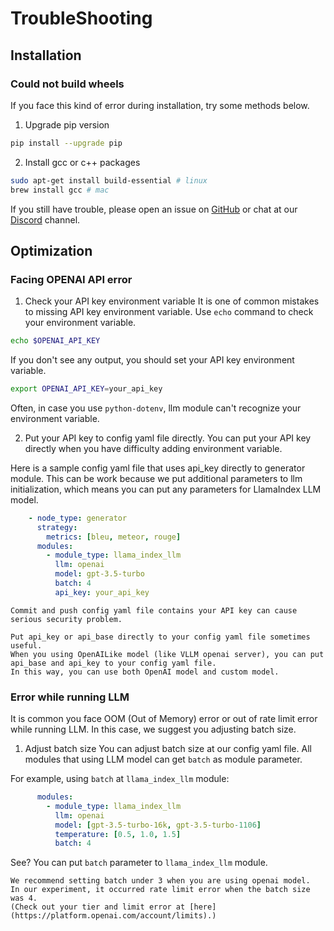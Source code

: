 # TroubleShooting

## Installation

### Could not build wheels
If you face this kind of error during installation, try some methods below.

1. Upgrade pip version
```bash
pip install --upgrade pip
```

2. Install gcc or c++ packages
```bash
sudo apt-get install build-essential # linux
brew install gcc # mac
```

If you still have trouble, please open an issue on [GitHub](https://github.com/Marker-Inc-Korea/AutoRAG/issues) or chat at our [Discord](https://discord.gg/P4DYXfmSAs) channel.


## Optimization

### Facing OPENAI API error

1. Check your API key environment variable
It is one of common mistakes to missing API key environment variable.
Use `echo` command to check your environment variable.

```bash
echo $OPENAI_API_KEY
```

If you don't see any output, you should set your API key environment variable.
```bash
export OPENAI_API_KEY=your_api_key
```

Often, in case you use `python-dotenv`, llm module can't recognize your environment variable.

2. Put your API key to config yaml file directly.
You can put your API key directly when you have difficulty adding environment variable.

Here is a sample config yaml file that uses api_key directly to generator module.
This can be work because we put additional parameters to llm initialization, 
which means you can put any parameters for LlamaIndex LLM model.
```yaml
    - node_type: generator
      strategy:
        metrics: [bleu, meteor, rouge]
      modules:
        - module_type: llama_index_llm
          llm: openai
          model: gpt-3.5-turbo
          batch: 4
          api_key: your_api_key
```

```{warning}
Commit and push config yaml file contains your API key can cause serious security problem.
```

```{tip}
Put api_key or api_base directly to your config yaml file sometimes useful.
When you using OpenAILike model (like VLLM openai server), you can put api_base and api_key to your config yaml file.
In this way, you can use both OpenAI model and custom model.
```

### Error while running LLM

It is common you face OOM (Out of Memory) error or out of rate limit error while running LLM.
In this case, we suggest you adjusting batch size.

1. Adjust batch size
You can adjust batch size at our config yaml file. 
All modules that using LLM model can get `batch` as module parameter.

For example, using `batch` at `llama_index_llm` module:

```yaml
      modules:
        - module_type: llama_index_llm
          llm: openai
          model: [gpt-3.5-turbo-16k, gpt-3.5-turbo-1106]
          temperature: [0.5, 1.0, 1.5]
          batch: 4
```

See? You can put `batch` parameter to `llama_index_llm` module.

```{tip}
We recommend setting batch under 3 when you are using openai model.
In our experiment, it occurred rate limit error when the batch size was 4.
(Check out your tier and limit error at [here](https://platform.openai.com/account/limits).)
```


